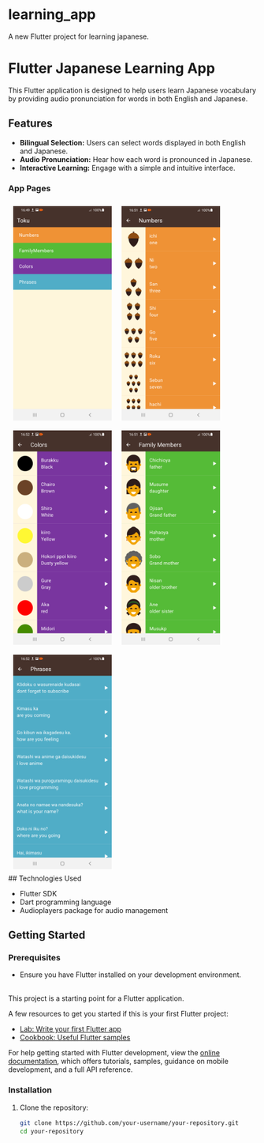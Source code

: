# learning_app

A new Flutter project for learning japanese.


# Flutter Japanese Learning App

This Flutter application is designed to help users learn Japanese vocabulary by providing audio pronunciation for words in both English and Japanese.

## Features

- **Bilingual Selection:** Users can select words displayed in both English and Japanese.
- **Audio Pronunciation:** Hear how each word is pronounced in Japanese.
- **Interactive Learning:** Engage with a simple and intuitive interface.
### App Pages

<div style="display: flex; flex-wrap: wrap;">
  <img src="LearningAppPhotos/HomePage.png" alt="Home Page" width="200" style="margin: 10px;" />
  <img src="LearningAppPhotos/Numbers.png" alt="Numbers Page" width="200" style="margin: 10px;" />
  <img src="LearningAppPhotos/Colors.png" alt="Colors Page" width="200" style="margin: 10px;" />
  <img src="LearningAppPhotos/FamilyMembers.png" alt="Family Members Page" width="200" style="margin: 10px;" />
  <img src="LearningAppPhotos/Phrases.png" alt="Phrases Page" width="200" style="margin: 10px;" />
</div>
## Technologies Used

- Flutter SDK
- Dart programming language
- Audioplayers package for audio management

## Getting Started

### Prerequisites

- Ensure you have Flutter installed on your development environment.
<br><br>

This project is a starting point for a Flutter application.

A few resources to get you started if this is your first Flutter project:

- [Lab: Write your first Flutter app](https://docs.flutter.dev/get-started/codelab)
- [Cookbook: Useful Flutter samples](https://docs.flutter.dev/cookbook)

For help getting started with Flutter development, view the
[online documentation](https://docs.flutter.dev/), which offers tutorials,
samples, guidance on mobile development, and a full API reference.

### Installation

1. Clone the repository:

   ```bash
   git clone https://github.com/your-username/your-repository.git
   cd your-repository
